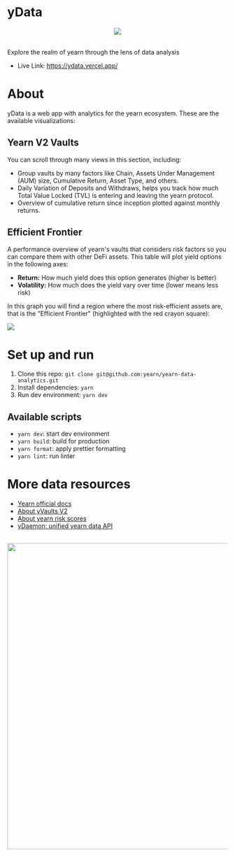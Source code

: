 # yData

<div align="center"><img src="https://i.imgur.com/0c0VUEH.png" /></div>
<br/>


Explore the realm of yearn through the lens of data analysis

- Live Link: https://ydata.vercel.app/

# About

yData is a web app with analytics for the yearn ecosystem. These are the available visualizations:

## Yearn V2 Vaults

You can scroll through many views in this section, including:

- Group vaults by many factors like Chain, Assets Under Management (AUM) size, Cumulative Return, Asset Type, and others.
- Daily Variation of Deposits and Withdraws, helps you track how much Total Value Locked (TVL) is entering and leaving the yearn protocol.
- Overview of cumulative return since inception plotted against monthly returns.

## Efficient Frontier

A performance overview of yearn's vaults that considers risk factors so you can compare them with other DeFi assets. This table will plot yield options in the following axes:

- **Return:** How much yield does this option generates (higher is better)
- **Volatility:** How much does the yield vary over time (lower means less risk)

In this graph you will find a region where the most risk-efficient assets are, that is the "Efficient Frontier" (highlighted with the red crayon square):

![](https://i.imgur.com/USsUmqB.png)

# Set up and run
1) Clone this repo: `git clone git@github.com:yearn/yearn-data-analytics.git`
2) Install dependencies: `yarn`
3) Run dev environment: `yarn dev`

## Available scripts
- `yarn dev`: start dev environment
- `yarn build`: build for production
- `yarn format`: apply prettier formatting
- `yarn lint`: run linter

# More data resources

- [Yearn official docs](https://docs.yearn.finance/)
- [About yVaults V2](https://docs.yearn.finance/getting-started/products/yvaults/overview)
- [About yearn risk scores](https://docs.yearn.finance/resources/risks/risk-score)
- [yDaemon: unified yearn data API](https://medium.com/@marcoworms/ydaemon-one-api-to-unify-all-yearn-data-4fc74dc9a33b)


<br/>
<div align="center"><img height=700px" src="https://i.imgur.com/9oRSSXn.jpg" /></div>
<br/>
